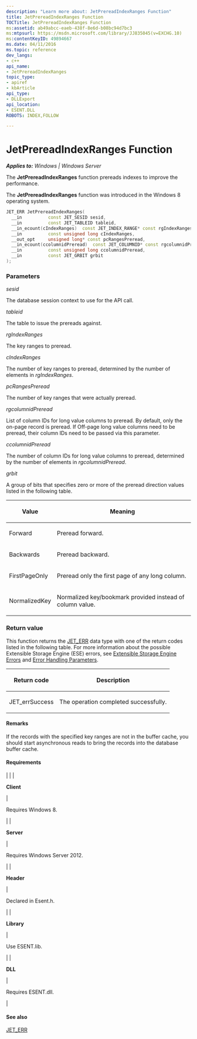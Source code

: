 ```yaml
---
description: "Learn more about: JetPrereadIndexRanges Function"
title: JetPrereadIndexRanges Function
TOCTitle: JetPrereadIndexRanges Function
ms:assetid: ab49abcc-eaeb-438f-8e6d-b08bc94d7bc3
ms:mtpsurl: https://msdn.microsoft.com/library/JJ835045(v=EXCHG.10)
ms:contentKeyID: 49894667
ms.date: 04/11/2016
ms.topic: reference
dev_langs:
- c++
api_name: 
- JetPrereadIndexRanges
topic_type: 
- apiref
- kbArticle
api_type: 
- DLLExport
api_location: 
- ESENT.DLL
ROBOTS: INDEX,FOLLOW

---
```


# JetPrereadIndexRanges Function


_**Applies to:** Windows | Windows Server_

The **JetPrereadIndexRanges** function prereads indexes to improve the performance.

The **JetPrereadIndexRanges** function was introduced in the Windows 8 operating system.

``` c++
JET_ERR JetPrereadIndexRanges(
  __in          const JET_SESID sesid,
  __in          const JET_TABLEID tableid,
  __in_ecount(cIndexRanges)  const JET_INDEX_RANGE* const rgIndexRanges,
  __in          const unsigned long cIndexRanges,
  __out_opt     unsigned long* const pcRangesPreread,
  __in_ecount(ccolumnidPreread)  const JET_COLUMNID* const rgcolumnidPreread,
  __in          const unsigned long ccolumnidPreread,
  __in          const JET_GRBIT grbit
);
```

### Parameters

*sesid*

The database session context to use for the API call.

*tableid*

The table to issue the prereads against.

*rgIndexRanges*

The key ranges to preread.

*cIndexRanges*

The number of key ranges to preread, determined by the number of elements in *rgIndexRanges*.

*pcRangesPreread*

The number of key ranges that were actually preread.

*rgcolumnidPreread*

List of column IDs for long value columns to preread. By default, only the on-page record is preread. If Off-page long value columns need to be preread, their column IDs need to be passed via this parameter.

*ccolumnidPreread*

The number of column IDs for long value columns to preread, determined by the number of elements in *rgcolumnidPreread*.

*grbit*

A group of bits that specifies zero or more of the preread direction values listed in the following table.


| <p>Value</p> | <p>Meaning</p> | 
|--------------|----------------|
| <p>Forward</p> | <p>Preread forward.</p> | 
| <p>Backwards</p> | <p>Preread backward.</p> | 
| <p>FirstPageOnly</p> | <p>Preread only the first page of any long column.</p> | 
| <p>NormalizedKey</p> | <p>Normalized key/bookmark provided instead of column value.</p> | 



### Return value

This function returns the [JET_ERR](./jet-err.md) data type with one of the return codes listed in the following table. For more information about the possible Extensible Storage Engine (ESE) errors, see [Extensible Storage Engine Errors](./extensible-storage-engine-errors.md) and [Error Handling Parameters](./error-handling-parameters.md).


| <p>Return code</p> | <p>Description</p> | 
|--------------------|--------------------|
| <p>JET_errSuccess</p> | <p>The operation completed successfully.</p> | 



#### Remarks

If the records with the specified key ranges are not in the buffer cache, you should start asynchronous reads to bring the records into the database buffer cache.

#### Requirements


| 
|
| <p><strong>Client</strong></p> | <p>Requires Windows 8.</p> | 
| <p><strong>Server</strong></p> | <p>Requires Windows Server 2012.</p> | 
| <p><strong>Header</strong></p> | <p>Declared in Esent.h.</p> | 
| <p><strong>Library</strong></p> | <p>Use ESENT.lib.</p> | 
| <p><strong>DLL</strong></p> | <p>Requires ESENT.dll.</p> | 



#### See also

[JET_ERR](./jet-err.md)
